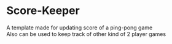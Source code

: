 # Score-Keeper
A template made for updating score of a ping-pong game\
Also can be used to keep track of other kind of 2 player games
